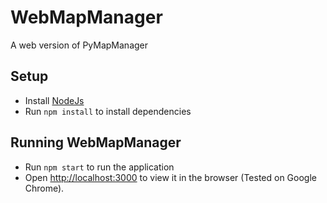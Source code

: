 # WebMapManager
A web version of PyMapManager

## Setup

* Install [NodeJs](https://nodejs.org/en)
* Run `npm install` to install dependencies

## Running WebMapManager
* Run `npm start` to run the application
* Open [http://localhost:3000](http://localhost:3000) to view it in the browser (Tested on Google Chrome).